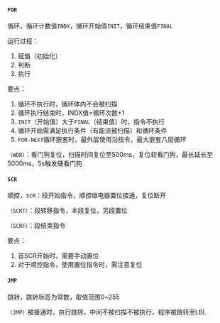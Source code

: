 #### `FOR`

循环，循环计数值`INDX`，循环开始值`INIT`，循环结束值`FINAL`

运行过程：

1. 赋值（初始化）
2. 判断
3. 执行

要点：

1. 循环不执行时，循环体内不会被扫描
2. 循环执行结束时，INDX值=循环次数+1
3. `INIT`（开始值）大于`FINAL`（结束值）时，指令不执行
4. 循环开始需满足执行条件（有能流被扫描）和循环条件
5. `FOR-NEXT`循环嵌套时，最外层使用沿指令，最大嵌套八层循环

`（WDR）`：看门狗复位，扫描时间复位至500ms，复位软看门狗，最长延长至5000ms，5s触发硬看门狗

#### `SCR`

顺控，`SCR`：段开始指令，顺控继电器置位接通，复位断开

`（SCRT）`：段转移指令，本段复位，另段置位

`（SCRF）`：段结束指令

要点：

1. 首SCR开始时，需要手动置位
2. 对于顺控指令，使用置位指令时，需注意复位

#### `JMP`

跳转，跳转标签为常数，取值范围0~255

`（JMP）`被接通时，执行跳转，中间不被扫描不被执行，程序被跳转至LBL